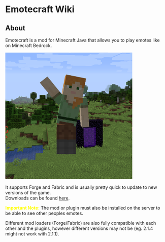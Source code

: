 # Emotecraft Wiki

## About

Emotecraft is a mod for Minecraft Java that allows you to play emotes like on Minecraft Bedrock.

<img src="/assets/images/about/waving-emote.png" alt="Emotecraft being used" width="400" height="400">

It supports Forge and Fabric and is usually pretty quick to update to new versions of the game.\
Downloads can be found [here](%downloads).

<span style="color: yellow;">**Important Note:**</span> The mod or plugin must also be installed on the server to be able to see other peoples emotes.

Different mod loaders (Forge/Fabric) are also fully compatible with each other and the plugins, however different versions may not be (eg. 2.1.4 might not work with 2.1.1).
